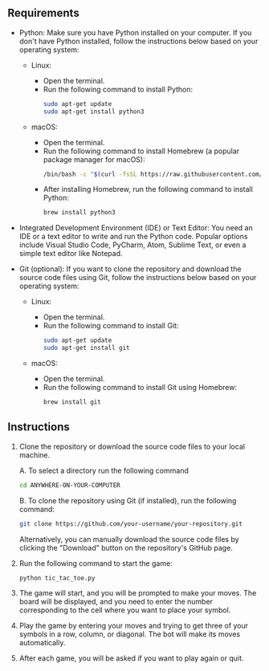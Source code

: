 ## Requirements

- Python: Make sure you have Python installed on your computer. If you don't have Python installed, follow the instructions below based on your operating system:

  - Linux:
    - Open the terminal.
    - Run the following command to install Python:
      ```bash
      sudo apt-get update
      sudo apt-get install python3
      ```

  - macOS:
    - Open the terminal.
    - Run the following command to install Homebrew (a popular package manager for macOS):
      ```bash
      /bin/bash -c "$(curl -fsSL https://raw.githubusercontent.com/Homebrew/install/HEAD/install.sh)"
      ```
    - After installing Homebrew, run the following command to install Python:
      ```bash
      brew install python3
      ```

- Integrated Development Environment (IDE) or Text Editor: You need an IDE or a text editor to write and run the Python code. Popular options include Visual Studio Code, PyCharm, Atom, Sublime Text, or even a simple text editor like Notepad.

- Git (optional): If you want to clone the repository and download the source code files using Git, follow the instructions below based on your operating system:

  - Linux:
    - Open the terminal.
    - Run the following command to install Git:
      ```bash
      sudo apt-get update
      sudo apt-get install git
      ```

  - macOS:
    - Open the terminal.
    - Run the following command to install Git using Homebrew:
      ```bash
      brew install git
      ```

## Instructions

1. Clone the repository or download the source code files to your local machine.

  
   A.  To select a directory run the following command
     ```bash
     cd ANYWHERE-ON-YOUR-COMPUTER
     ```

   B.  To clone the repository using Git (if installed), run the following command:
     ```bash
     git clone https://github.com/your-username/your-repository.git
     ```
   
   Alternatively, you can manually download the source code files by clicking the "Download" button on the repository's GitHub page.

2. Run the following command to start the game:

   ```bash
   python tic_tac_toe.py

3. The game will start, and you will be prompted to make your moves. The board will be displayed, and you need to enter the number corresponding to the cell where you want to place your symbol.

4. Play the game by entering your moves and trying to get three of your symbols in a row, column, or diagonal. The bot will make its moves automatically.

5. After each game, you will be asked if you want to play again or quit.
